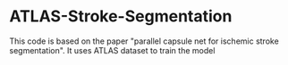 # ATLAS-Stroke-Segmentation
This code is based on the paper "parallel capsule net for ischemic stroke segmentation". It uses ATLAS dataset to train the model
